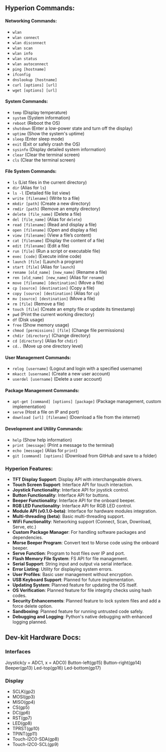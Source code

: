 ## Hyperion Commands:

#### Networking Commands:
- `wlan`
- `wlan connect`
- `wlan disconnect`
- `wlan scan`
- `wlan info`
- `wlan status`
- `wlan autoconnect`
- `ping [hostname]`
- `ifconfig`
- `dnslookup [hostname]`
- `curl [options] [url]`
- `wget [options] [url]`

#### System Commands:
- `temp` (Display temperature)
- `system` (System information)
- `reboot` (Reboot the OS)
- `shutdown` (Enter a low-power state and turn off the display)
- `uptime` (Show the system's uptime)
- `sleep` (Enter sleep mode)
- `exit` (Exit or safely crash the OS)
- `sysinfo` (Display detailed system information)
- `clear` (Clear the terminal screen)
- `cls` (Clear the terminal screen)

#### File System Commands:
- `ls` (List files in the current directory)
- `dir` (Alias for `ls`)
- `ls -l` (Detailed file list view)
- `write [filename]` (Write to a file)
- `mkdir [path]` (Create a new directory)
- `rmdir [path]` (Remove an empty directory)
- `delete [file_name]` (Delete a file)
- `del [file_name]` (Alias for `delete`)
- `read [filename]` (Read and display a file)
- `open [filename]` (Open and display a file)
- `view [filename]` (View a file’s content)
- `cat [filename]` (Display the content of a file)
- `edit [filename]` (Edit a file)
- `run [file]` (Run a script or executable file)
- `exec [code]` (Execute inline code)
- `launch [file]` (Launch a program)
- `start [file]` (Alias for `launch`)
- `rename [old_name] [new_name]` (Rename a file)
- `ren [old_name] [new_name]` (Alias for `rename`)
- `move [filename] [destination]` (Move a file)
- `cp [source] [destination]` (Copy a file)
- `copy [source] [destination]` (Alias for `cp`)
- `mv [source] [destination]` (Move a file)
- `rm [file]` (Remove a file)
- `touch [file]` (Create an empty file or update its timestamp)
- `pwd` (Print the current working directory)
- `df` (Disk usage)
- `free` (Show memory usage)
- `chmod [permissions] [file]` (Change file permissions)
- `chdir [directory]` (Change directory)
- `cd [directory]` (Alias for `chdir`)
- `cd..` (Move up one directory level)

#### User Management Commands:
- `relog [username]` (Logout and login with a specified username)
- `mkacct [username]` (Create a new user account)
- `userdel [username]` (Delete a user account)

#### Package Management Commands:
- `apt-get [command] [options] [package]` (Package management, custom implementation)
- `serve` (Host a file on IP and port)
- `download [url] [filename]` (Download a file from the internet)

#### Development and Utility Commands:
- `help` (Show help information)
- `print [message]` (Print a message to the terminal)
- `echo [message]` (Alias for `print`)
- `git [command] [options]` (Download from GitHub and save to a folder)

### Hyperion Features:

- **TFT Display Support**: Display API with interchangeable drivers.
- **Touch Screen Support**: Interface API for touch interaction.
- **Joystick Functionality**: Interface API for joystick control.
- **Button Functionality**: Interface API for buttons.
- **Beeper Functionality**: Interface API for the onboard beeper.
- **RGB LED Functionality**: Interface API for RGB LED control.
- **Module API (v0.1.0-beta)**: Interface for hardware modules integration.
- **Multi-threading (beta)**: Basic multi-threading support.
- **WiFi Functionality**: Networking support (Connect, Scan, Download, Serve, etc.)
- **Custom Package Manager**: For handling software packages and dependencies.
- **Morse Beeper Program**: Convert text to Morse code using the onboard beeper.
- **Serve Function**: Program to host files over IP and port.
- **Flash Memory File System**: FS API for file management.
- **Serial Support**: String input and output via serial interface.
- **Error Listing**: Utility for displaying system errors.
- **User Profiles**: Basic user management without encryption.
- **USB Keyboard Support**: Planned for future implementation.
- **Updating System**: Planned feature for updating the OS itself.
- **OS Verification**: Planned feature for file integrity checks using hash codes.
- **Security Enhancements**: Planned feature to lock system files and add a force delete option.
- **Sandboxing**: Planned feature for running untrusted code safely.
- **Debugging and Logging**: Python's native debugging with enhanced logging planned.

## Dev-kit Hardware Docs:
### Interfaces
Joystick(y = ADC1, x = ADC0)
Button-left(gp15)
Button-right(gp14)
Beeper(gp13)
Led-top(gp16)
Led-bottom(gp17)

### Display
- SCLK(gp2)
- MOSI(gp3)
- MISO(gp4)
- CS(gp5)
- DC(gp6)
- RST(gp7)
- LED(gp8)
- TPRST(gp10)
- TPINT(gp11)
- Touch-I2C0-SDA(gp8)
- Touch-I2C0-SCL(gp9)

